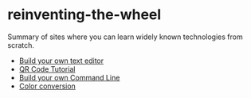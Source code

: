 # reinventing-the-wheel
Summary of sites where you can learn widely known technologies from scratch.

- [Build your own text editor](https://viewsourcecode.org/snaptoken/kilo/index.html)
- [QR Code Tutorial](https://www.thonky.com/qr-code-tutorial/)
- [Build your own Command Line](https://www.lihaoyi.com/post/BuildyourownCommandLinewithANSIescapecodes.html)
- [Color conversion](https://www.rapidtables.com/convert/color/index.html)
